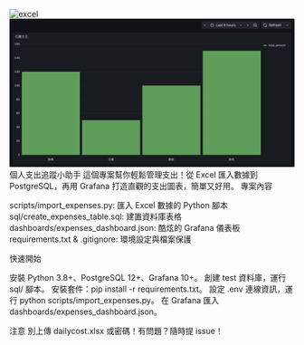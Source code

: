 ![excel](0728excel.png)![Grafana 圖表畫面](grafana0728.png)
個人支出追蹤小助手
這個專案幫你輕鬆管理支出！從 Excel 匯入數據到 PostgreSQL，再用 Grafana 打造直觀的支出圖表，簡單又好用。
專案內容

scripts/import_expenses.py: 匯入 Excel 數據的 Python 腳本
sql/create_expenses_table.sql: 建置資料庫表格
dashboards/expenses_dashboard.json: 酷炫的 Grafana 儀表板
requirements.txt & .gitignore: 環境設定與檔案保護

快速開始

安裝 Python 3.8+、PostgreSQL 12+、Grafana 10+。
創建 test 資料庫，運行 sql/ 腳本。
安裝套件：pip install -r requirements.txt。
設定 .env 連線資訊，運行 python scripts/import_expenses.py。
在 Grafana 匯入 dashboards/expenses_dashboard.json。

注意
別上傳 dailycost.xlsx 或密碼！有問題？隨時提 issue！
